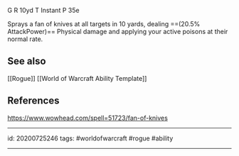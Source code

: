 
G 
R 10yd
T Instant
P 35e

Sprays a fan of knives at all targets in 10 yards, dealing ==(20.5% AttackPower)== Physical damage and applying your active poisons at their normal rate.

## See also
[[Rogue]]
[[World of Warcraft Ability Template]]

## References
https://www.wowhead.com/spell=51723/fan-of-knives

---

id: 20200725246
tags: #worldofwarcraft #rogue #ability

---